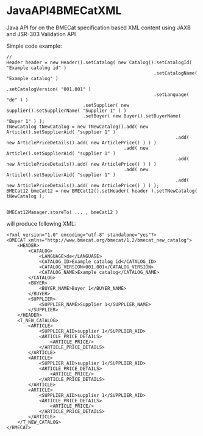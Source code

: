 JavaAPI4BMECatXML
=================

Java API for on the BMECat specification based XML content using JAXB and JSR-303 Validation API

Simple code example:

    //   
    Header header = new Header().setCatalog( new Catalog().setCatalogId( "Example catalog id" )
                                                          .setCatalogName( "Example catalog" )
                                                          .setCatalogVersion( "001.001" )
                                                          .setLanguage( "de" ) )
                                .setSupplier( new Supplier().setSupplierName( "Supplier 1" ) )
                                .setBuyer( new Buyer().setBuyerName( "Buyer 1" ) );
    TNewCatalog tNewCatalog = new TNewCatalog().add( new Article().setSupplierAid( "supplier 1" )
                                                                  .add( new ArticlePriceDetails().add( new ArticlePrice() ) ) )
                                               .add( new Article().setSupplierAid( "supplier 1" )
                                                                  .add( new ArticlePriceDetails().add( new ArticlePrice() ) ) )
                                               .add( new Article().setSupplierAid( "supplier 1" )
                                                                  .add( new ArticlePriceDetails().add( new ArticlePrice() ) ) );
    BMECat12 bmeCat12 = new BMECat12().setHeader( header ).setTNewCatalog( tNewCatalog );


	BMECat12Manager.storeTo( ... , bmeCat12 )
	
will produce following XML:
	
	<?xml version="1.0" encoding="utf-8" standalone="yes"?>
	<BMECAT xmlns="http://www.bmecat.org/bmecat/1.2/bmecat_new_catalog">
		<HEADER>
			<CATALOG>
				<LANGUAGE>de</LANGUAGE>
				<CATALOG_ID>Example catalog id</CATALOG_ID>
				<CATALOG_VERSION>001.001</CATALOG_VERSION>
				<CATALOG_NAME>Example catalog</CATALOG_NAME>
			</CATALOG>
			<BUYER>
				<BUYER_NAME>Buyer 1</BUYER_NAME>
			</BUYER>
			<SUPPLIER>
				<SUPPLIER_NAME>Supplier 1</SUPPLIER_NAME>
			</SUPPLIER>
		</HEADER>
		<T_NEW_CATALOG>
			<ARTICLE>
				<SUPPLIER_AID>supplier 1</SUPPLIER_AID>
				<ARTICLE_PRICE_DETAILS>
					<ARTICLE_PRICE/>
				</ARTICLE_PRICE_DETAILS>
			</ARTICLE>
			<ARTICLE>
				<SUPPLIER_AID>supplier 1</SUPPLIER_AID>
				<ARTICLE_PRICE_DETAILS>
					<ARTICLE_PRICE/>
				</ARTICLE_PRICE_DETAILS>
			</ARTICLE>
			<ARTICLE>
				<SUPPLIER_AID>supplier 1</SUPPLIER_AID>
				<ARTICLE_PRICE_DETAILS>
					<ARTICLE_PRICE/>
				</ARTICLE_PRICE_DETAILS>
			</ARTICLE>
		</T_NEW_CATALOG>
	</BMECAT>